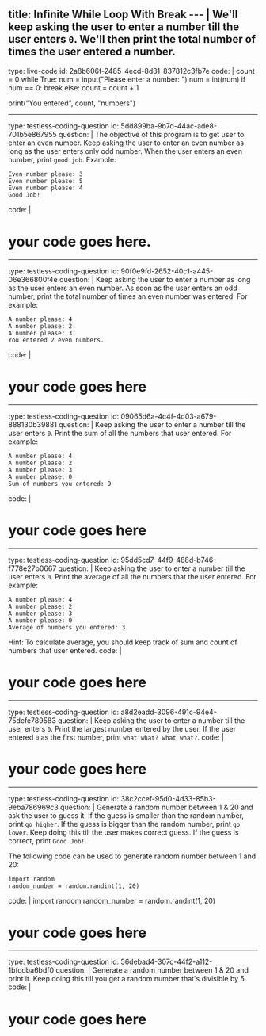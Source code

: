 title: Infinite While Loop With Break
--- |
  We'll keep asking the user to enter a number till the user enters `0`. We'll then print the total number of times the user entered a number.
---
type: live-code
id: 2a8b606f-2485-4ecd-8d81-837812c3fb7e
code: |
  count = 0
  while True:
    num = input("Please enter a number: ")
    num = int(num)
    if num == 0:
      break
    else:
      count = count + 1

  print("You entered", count, "numbers")

---
type: testless-coding-question
id: 5dd899ba-9b7d-44ac-ade8-701b5e867955
question: |
  The objective of this program is to get user to enter an even number. Keep asking the user to enter an even number as long as the user enters only odd number. When the user enters an even number, print `good job`. Example:

  ```
  Even number please: 3
  Even number please: 5
  Even number please: 4
  Good Job!
  ```
code: |
  # your code goes here.

---
type: testless-coding-question
id: 90f0e9fd-2652-40c1-a445-06e366800f4e
question: |
  Keep asking the user to enter a number as long as the user enters an even number. As soon as the user enters an odd number, print the total number of times an even number was entered. For example:

  ```
  A number please: 4
  A number please: 2
  A number please: 3
  You entered 2 even numbers.
  ```
code: |
  # your code goes here

---
type: testless-coding-question
id: 09065d6a-4c4f-4d03-a679-888130b39881
question: |
  Keep asking the user to enter a number till the user enters `0`. Print the sum of all the numbers that user entered. For example:

  ```
  A number please: 4
  A number please: 2
  A number please: 3
  A number please: 0
  Sum of numbers you entered: 9
  ```
code: |
  # your code goes here

---
type: testless-coding-question
id: 95dd5cd7-44f9-488d-b746-f778e27b0667
question: |
  Keep asking the user to enter a number till the user enters `0`. Print the average of all the numbers that the user entered. For example:

  ```
  A number please: 4
  A number please: 2
  A number please: 3
  A number please: 0
  Average of numbers you entered: 3
  ```

  Hint: To calculate average, you should keep track of sum and count of numbers that user entered.
code: |
  # your code goes here

---
type: testless-coding-question
id: a8d2eadd-3096-491c-94e4-75dcfe789583
question: |
  Keep asking the user to enter a number till the user enters `0`. Print the largest number entered by the user. If the user entered `0` as the first number, print `what what? what what?`.
code: |
  # your code goes here

---
type: testless-coding-question
id: 38c2ccef-95d0-4d33-85b3-9eba786969c3
question: |
  Generate a random number between 1 & 20 and ask the user to guess it. If the guess is smaller than the random number, print `go higher`. If the guess is bigger than the random number, print `go lower`. Keep doing this till the user makes correct guess. If the guess is correct, print `Good Job!`.

  The following code can be used to generate random number between 1 and 20:

  ```
  import random
  random_number = random.randint(1, 20)
  ```
code: |
  import random
  random_number = random.randint(1, 20)

  # your code goes here

---
type: testless-coding-question
id: 56debad4-307c-44f2-a112-1bfcdba6bdf0
question: |
  Generate a random number between 1 & 20 and print it. Keep doing this till you get a random number that's divisible by 5.
code: |
  # your code goes here
